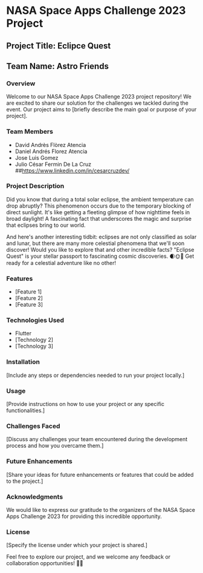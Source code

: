 # NASA Space Apps Challenge 2023 Project

## Project Title: Eclipce Quest

## Team Name: Astro Friends

### Overview
Welcome to our NASA Space Apps Challenge 2023 project repository! We are excited to share our solution for the challenges we tackled during the event. Our project aims to [briefly describe the main goal or purpose of your project].

### Team Members
- David Andrès Flòrez Atencia 
- Daniel Andrés Florez Atencia 
- Jose Luis Gomez
- Julio César Fermin De La Cruz ##https://www.linkedin.com/in/cesarcruzdev/

### Project Description

Did you know that during a total solar eclipse, the ambient temperature can drop abruptly? This phenomenon occurs due to the temporary blocking of direct sunlight. It's like getting a fleeting glimpse of how nighttime feels in broad daylight! A fascinating fact that underscores the magic and surprise that eclipses bring to our world.

And here's another interesting tidbit: eclipses are not only classified as solar and lunar, but there are many more celestial phenomena that we'll soon discover! Would you like to explore that and other incredible facts? "Eclipse Quest" is your stellar passport to fascinating cosmic discoveries. 🌒🌞🔭 Get ready for a celestial adventure like no other!

### Features
- [Feature 1]
- [Feature 2]
- [Feature 3]

### Technologies Used
- Flutter
- [Technology 2]
- [Technology 3]

### Installation
[Include any steps or dependencies needed to run your project locally.]

### Usage
[Provide instructions on how to use your project or any specific functionalities.]

### Challenges Faced
[Discuss any challenges your team encountered during the development process and how you overcame them.]

### Future Enhancements
[Share your ideas for future enhancements or features that could be added to the project.]

### Acknowledgments
We would like to express our gratitude to the organizers of the NASA Space Apps Challenge 2023 for providing this incredible opportunity.

### License
[Specify the license under which your project is shared.]

Feel free to explore our project, and we welcome any feedback or collaboration opportunities! 🚀✨
